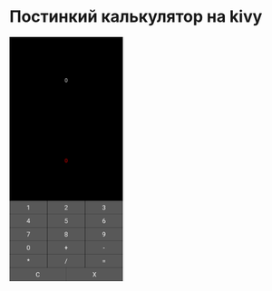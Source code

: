 # Постинкий калькулятор на kivy

<img src="https://github.com/Xbasan/calculator/blob/master/.idea/Screenshot_20240704-133153_My%20Application.png" width="200">
